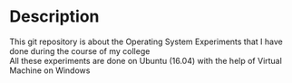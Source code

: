 <h1>Description</h1>
This git repository is about the Operating System Experiments that I have done during the course of my college 
<Br>
All these experiments are done on Ubuntu (16.04) with the help of Virtual Machine on Windows
